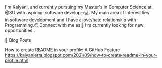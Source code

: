 I'm Kalyani, and currently pursuing my Master's in Computer Science at @SU with aspiring 
software developer💻. 
My main area of interest lies in software development and I have a love/hate relationship with Programming.😐
Connect with me as 🔭 I’m currently looking for new opportunities .

📕 Blog Posts

How to create README in your profile: A GitHub Feature 
https://kalyanierra.blogspot.com/2021/09/how-to-create-readme-in-your-profile.html
